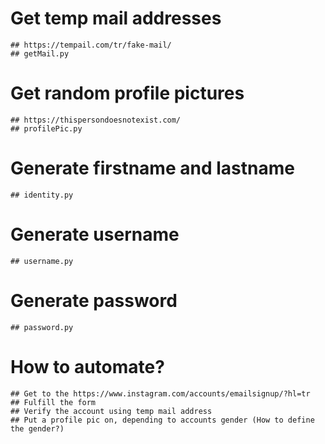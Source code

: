 # Get temp mail addresses
	## https://tempail.com/tr/fake-mail/
	## getMail.py

# Get random profile pictures
	## https://thispersondoesnotexist.com/
	## profilePic.py

# Generate firstname and lastname
	## identity.py

# Generate username
	## username.py

# Generate password
	## password.py

# How to automate?
	## Get to the https://www.instagram.com/accounts/emailsignup/?hl=tr
	## Fulfill the form
	## Verify the account using temp mail address
	## Put a profile pic on, depending to accounts gender (How to define the gender?)
